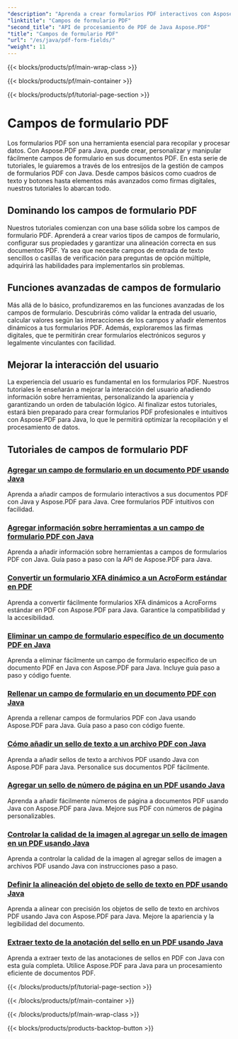 ```yaml
---
"description": "Aprenda a crear formularios PDF interactivos con Aspose.PDF para Java. Tutoriales completos para una gestión eficiente de campos de formulario."
"linktitle": "Campos de formulario PDF"
"second_title": "API de procesamiento de PDF de Java Aspose.PDF"
"title": "Campos de formulario PDF"
"url": "/es/java/pdf-form-fields/"
"weight": 11
---
```


{{< blocks/products/pf/main-wrap-class >}}

{{< blocks/products/pf/main-container >}}

{{< blocks/products/pf/tutorial-page-section >}}

# Campos de formulario PDF


Los formularios PDF son una herramienta esencial para recopilar y procesar datos. Con Aspose.PDF para Java, puede crear, personalizar y manipular fácilmente campos de formulario en sus documentos PDF. En esta serie de tutoriales, le guiaremos a través de los entresijos de la gestión de campos de formularios PDF con Java. Desde campos básicos como cuadros de texto y botones hasta elementos más avanzados como firmas digitales, nuestros tutoriales lo abarcan todo.

## Dominando los campos de formulario PDF

Nuestros tutoriales comienzan con una base sólida sobre los campos de formulario PDF. Aprenderá a crear varios tipos de campos de formulario, configurar sus propiedades y garantizar una alineación correcta en sus documentos PDF. Ya sea que necesite campos de entrada de texto sencillos o casillas de verificación para preguntas de opción múltiple, adquirirá las habilidades para implementarlos sin problemas.

## Funciones avanzadas de campos de formulario

Más allá de lo básico, profundizaremos en las funciones avanzadas de los campos de formulario. Descubrirás cómo validar la entrada del usuario, calcular valores según las interacciones de los campos y añadir elementos dinámicos a tus formularios PDF. Además, exploraremos las firmas digitales, que te permitirán crear formularios electrónicos seguros y legalmente vinculantes con facilidad.

## Mejorar la interacción del usuario

La experiencia del usuario es fundamental en los formularios PDF. Nuestros tutoriales le enseñarán a mejorar la interacción del usuario añadiendo información sobre herramientas, personalizando la apariencia y garantizando un orden de tabulación lógico. Al finalizar estos tutoriales, estará bien preparado para crear formularios PDF profesionales e intuitivos con Aspose.PDF para Java, lo que le permitirá optimizar la recopilación y el procesamiento de datos.

## Tutoriales de campos de formulario PDF
### [Agregar un campo de formulario en un documento PDF usando Java](./add-form-field-in-pdf-document-using-java/)
Aprenda a añadir campos de formulario interactivos a sus documentos PDF con Java y Aspose.PDF para Java. Cree formularios PDF intuitivos con facilidad.
### [Agregar información sobre herramientas a un campo de formulario PDF con Java](./add-tooltip-to-pdf-form-field-with-java/)
Aprenda a añadir información sobre herramientas a campos de formularios PDF con Java. Guía paso a paso con la API de Aspose.PDF para Java.
### [Convertir un formulario XFA dinámico a un AcroForm estándar en PDF](./convert-dynamic-xfa-form-to-standard-acroform-in-pdf/)
Aprenda a convertir fácilmente formularios XFA dinámicos a AcroForms estándar en PDF con Aspose.PDF para Java. Garantice la compatibilidad y la accesibilidad.
### [Eliminar un campo de formulario específico de un documento PDF en Java](./delete-particular-form-field-from-pdf-document-in-java/)
Aprenda a eliminar fácilmente un campo de formulario específico de un documento PDF en Java con Aspose.PDF para Java. Incluye guía paso a paso y código fuente.
### [Rellenar un campo de formulario en un documento PDF con Java](./fill-form-field-in-pdf-document-with-java/)
Aprenda a rellenar campos de formularios PDF con Java usando Aspose.PDF para Java. Guía paso a paso con código fuente.
### [Cómo añadir un sello de texto a un archivo PDF con Java](./adding-text-stamp-in-pdf-file-using-java/)
Aprenda a añadir sellos de texto a archivos PDF usando Java con Aspose.PDF para Java. Personalice sus documentos PDF fácilmente.
### [Agregar un sello de número de página en un PDF usando Java](./add-page-number-stamp-in-pdf-using-java/)
Aprenda a añadir fácilmente números de página a documentos PDF usando Java con Aspose.PDF para Java. Mejore sus PDF con números de página personalizables.
### [Controlar la calidad de la imagen al agregar un sello de imagen en un PDF usando Java](./control-image-quality-when-adding-image-stamp-in-pdf-using-java/)
Aprenda a controlar la calidad de la imagen al agregar sellos de imagen a archivos PDF usando Java con instrucciones paso a paso.
### [Definir la alineación del objeto de sello de texto en PDF usando Java](./define-alignment-for-text-stamp-object-in-pdf-using-java/)
Aprenda a alinear con precisión los objetos de sello de texto en archivos PDF usando Java con Aspose.PDF para Java. Mejore la apariencia y la legibilidad del documento.
### [Extraer texto de la anotación del sello en un PDF usando Java](./extract-text-from-stamp-annotation-in-pdf-using-java/)
Aprenda a extraer texto de las anotaciones de sellos en PDF con Java con esta guía completa. Utilice Aspose.PDF para Java para un procesamiento eficiente de documentos PDF.

{{< /blocks/products/pf/tutorial-page-section >}}

{{< /blocks/products/pf/main-container >}}

{{< /blocks/products/pf/main-wrap-class >}}

{{< blocks/products/products-backtop-button >}}